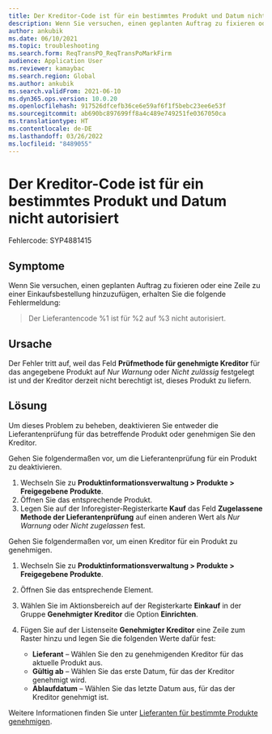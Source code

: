 ```yaml
---
title: Der Kreditor-Code ist für ein bestimmtes Produkt und Datum nicht autorisiert
description: Wenn Sie versuchen, einen geplanten Auftrag zu fixieren oder eine Zeile zu einer Bestellung hinzuzufügen, erhalten Sie eine Fehlermeldung, die besagt, dass der Kreditor-Code für ein Produkt und ein Datum nicht autorisiert ist.
author: ankubik
ms.date: 06/10/2021
ms.topic: troubleshooting
ms.search.form: ReqTransPO_ReqTransPoMarkFirm
audience: Application User
ms.reviewer: kamaybac
ms.search.region: Global
ms.author: ankubik
ms.search.validFrom: 2021-06-10
ms.dyn365.ops.version: 10.0.20
ms.openlocfilehash: 917526dfcefb36ce6e59af6f1f5bebc23ee6e53f
ms.sourcegitcommit: ab690bc897699ff8a4c489e749251fe0367050ca
ms.translationtype: HT
ms.contentlocale: de-DE
ms.lasthandoff: 03/26/2022
ms.locfileid: "8489055"
---
```

# <a name="vendor-code-isnt-authorized-for-a-specific-product-and-date"></a>Der Kreditor-Code ist für ein bestimmtes Produkt und Datum nicht autorisiert

Fehlercode: SYP4881415

## <a name="symptoms"></a>Symptome

Wenn Sie versuchen, einen geplanten Auftrag zu fixieren oder eine Zeile zu einer Einkaufsbestellung hinzuzufügen, erhalten Sie die folgende Fehlermeldung:

> Der Lieferantencode %1 ist für %2 auf %3 nicht autorisiert.

## <a name="cause"></a>Ursache

Der Fehler tritt auf, weil das Feld **Prüfmethode für genehmigte Kreditor** für das angegebene Produkt auf *Nur Warnung* oder *Nicht zulässig* festgelegt ist und der Kreditor derzeit nicht berechtigt ist, dieses Produkt zu liefern.

## <a name="resolution"></a>Lösung

Um dieses Problem zu beheben, deaktivieren Sie entweder die Lieferantenprüfung für das betreffende Produkt oder genehmigen Sie den Kreditor.

Gehen Sie folgendermaßen vor, um die Lieferantenprüfung für ein Produkt zu deaktivieren.

1. Wechseln Sie zu **Produktinformationsverwaltung \> Produkte \> Freigegebene Produkte**.
1. Öffnen Sie das entsprechende Produkt.
1. Legen Sie auf der Inforegister-Registerkarte **Kauf** das Feld **Zugelassene Methode der Lieferantenprüfung** auf einen anderen Wert als *Nur Warnung* oder *Nicht zugelassen* fest.

Gehen Sie folgendermaßen vor, um einen Kreditor für ein Produkt zu genehmigen.

1. Wechseln Sie zu **Produktinformationsverwaltung \> Produkte \> Freigegebene Produkte**.
1. Öffnen Sie das entsprechende Element.
1. Wählen Sie im Aktionsbereich auf der Registerkarte **Einkauf** in der Gruppe **Genehmigter Kreditor** die Option **Einrichten**.
1. Fügen Sie auf der Listenseite **Genehmigter Kreditor** eine Zeile zum Raster hinzu und legen Sie die folgenden Werte dafür fest:

    - **Lieferant** – Wählen Sie den zu genehmigenden Kreditor für das aktuelle Produkt aus.
    - **Gültig ab** – Wählen Sie das erste Datum, für das der Kreditor genehmigt wird.
    - **Ablaufdatum** – Wählen Sie das letzte Datum aus, für das der Kreditor genehmigt ist.

Weitere Informationen finden Sie unter [Lieferanten für bestimmte Produkte genehmigen](../../procurement/tasks/approve-vendors-specific-products.md).
